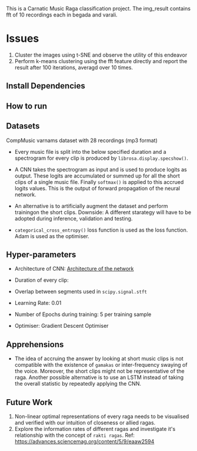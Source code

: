 This is a Carnatic Music Raga classification project.
The img_result contains fft of 10 recordings each in begada and varali.

# Issues
1. Cluster the images using t-SNE and observe the utility of this endeavor 
2. Perform k-means clustering using the fft feature directly and report the result
after 100 iterations, averagd over 10 times.


## Install Dependencies

## How to run

## Datasets
CompMusic varnams dataset with 28 recordings (mp3 format)

- Every music file is split into the below specified duration and a spectrogram for every clip is produced by `librosa.display.specshow()`.

- A CNN takes the spectrogram as input and is used to produce logits as output. These logits are accumulated or summed up for all the short clips of a single music file. Finally `softmax()` is applied to this accrued logits values. This is the output of forward propagation of the neural network.

- An alternative is to artificially augment the dataset and perform trainingon the short clips. Downside: A different starategy will have to be adopted during inference, validation and testing.

- `categorical_cross_entropy()` loss function is used as the loss function. Adam is used as the optimiser.

## Hyper-parameters 
- Architecture of CNN: 
[Architecture of the network](/results/arch.png)


- Duration of every clip:
- Overlap between segments used in `scipy.signal.stft`
- Learning Rate: 0.01
- Number of Epochs during training: 5 per training sample
- Optimiser: Gradient Descent Optimiser

## Apprehensions
- The idea of accruing the answer by looking at short music clips is not compatible with the existence of `gamakas` or inter-frequency swaying of the voice. Moreover, the short clips might not be representative of the raga. Another possible alternative is to use an LSTM instead of taking the overall statistic by repeatedly applying the CNN.

## Future Work
1. Non-linear optimal representations of every raga needs to be visualised and verified with our intuition of closeness or allied ragas.
2. Explore the information rates of different ragas and investigate it's relationship with the concept of `rakti ragas`. 
Ref: https://advances.sciencemag.org/content/5/9/eaaw2594

